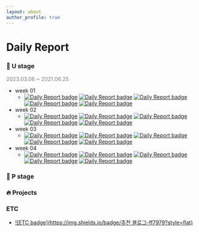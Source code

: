 ```yaml
---
layout: about
author_profile: true
---
```

# Daily Report

### 🌱 U stage
<span style="color:grey">2023.03.06 ~ 2021.06.25</span>
- week 01
   - [![Daily Report badge](https://img.shields.io/badge/Day%2001-ff7979?style=flat)](https://Forbuds.github.io/Daily_Reports/day_01) [![Daily Report badge](https://img.shields.io/badge/Day%2002-ffb497?style=flat)](https://Forbuds.github.io/Daily_Reports/day_02) [![Daily Report badge](https://img.shields.io/badge/Day%2003-ffe1a0?style=flat)](https://Forbuds.github.io/Daily_Reports/day_03) [![Daily Report badge](https://img.shields.io/badge/Day%2004-d7ff4f?style=flat)](https://Forbuds.github.io/Daily_Reports/day_04) [![Daily Report badge](https://img.shields.io/badge/Day%2005-c2fd8f?style=flat)](https://Forbuds.github.io/Daily_Reports/day_05)
- week 02
   - [![Daily Report badge](https://img.shields.io/badge/Day%2006-ff7979?style=flat)](https://Forbuds.github.io/Daily_Reports/day_06) [![Daily Report badge](https://img.shields.io/badge/Day%2007-ffb497?style=flat)](https://Forbuds.github.io/Daily_Reports/day_07) [![Daily Report badge](https://img.shields.io/badge/Day%2008-ffe1a0?style=flat)](https://Forbuds.github.io/Daily_Reports/day_08) [![Daily Report badge](https://img.shields.io/badge/Day%2009-d7ff4f?style=flat)](https://Forbuds.github.io/Daily_Reports/day_09) [![Daily Report badge](https://img.shields.io/badge/Day%2010-c2fd8f?style=flat)](https://Forbuds.github.io/Daily_Reports/day_10)
- week 03
   - [![Daily Report badge](https://img.shields.io/badge/Day%2011-ff7979?style=flat)](https://Forbuds.github.io/Daily_Reports/day_11) [![Daily Report badge](https://img.shields.io/badge/Day%2012-ffb497?style=flat)](https://Forbuds.github.io/Daily_Reports/day_12) [![Daily Report badge](https://img.shields.io/badge/Day%2013-ffe1a0?style=flat)](https://Forbuds.github.io/Daily_Reports/day_13) [![Daily Report badge](https://img.shields.io/badge/Day%2014-d7ff4f?style=flat)](https://Forbuds.github.io/Daily_Reports/day_14) [![Daily Report badge](https://img.shields.io/badge/Day%2015-c2fd8f?style=flat)](https://Forbuds.github.io/Daily_Reports/day_15)
- week 04
   - [![Daily Report badge](https://img.shields.io/badge/Day%2016-ff7979?style=flat)](https://Forbuds.github.io/Daily_Reports/day_16) [![Daily Report badge](https://img.shields.io/badge/Day%2017-ffb497?style=flat)](https://Forbuds.github.io/Daily_Reports/day_17) [![Daily Report badge](https://img.shields.io/badge/Day%2018-ffe1a0?style=flat)](https://Forbuds.github.io/Daily_Reports/day_18) [![Daily Report badge](https://img.shields.io/badge/Day%2019-d7ff4f?style=flat)](https://Forbuds.github.io/Daily_Reports/day_19) [![Daily Report badge](https://img.shields.io/badge/Day%2020-c2fd8f?style=flat)](https://Forbuds.github.io/Daily_Reports/day_20)
   

        
### 🌳 P stage

### 🔥 Projects

### ETC
- [![ETC badge](https://img.shields.io/badge/추천 블로그-ff7979?style=flat)](https://Forbuds.github.io/Daily_Reports/recommend_blog.md)